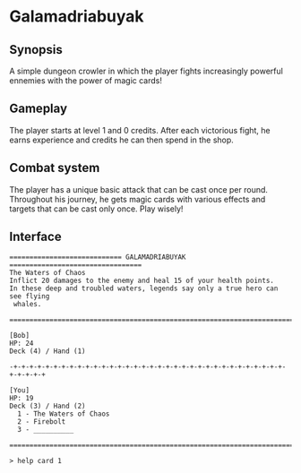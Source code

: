 # Galamadriabuyak

## Synopsis

A simple dungeon crowler in which the player fights increasingly powerful
ennemies with the power of magic cards!

## Gameplay

The player starts at level 1 and 0 credits. After each victorious fight, he
earns experience and credits he can then spend in the shop.

## Combat system

The player has a unique basic attack that can be cast once per round. Throughout
his journey, he gets magic cards with various effects and targets that can be
cast only once. Play wisely!

## Interface

```
============================ GALAMADRIABUYAK =================================
The Waters of Chaos
Inflict 20 damages to the enemy and heal 15 of your health points.
In these deep and troubled waters, legends say only a true hero can see flying
 whales.

==============================================================================

[Bob]
HP: 24
Deck (4) / Hand (1)

-+-+-+-+-+-+-+-+-+-+-+-+-+-+-+-+-+-+-+-+-+-+-+-+-+-+-+-+-+-+-+-+-+-+-+-+-+-+-+

[You]
HP: 19
Deck (3) / Hand (2)
  1 - The Waters of Chaos
  2 - Firebolt
  3 - __________

==============================================================================

> help card 1
```
